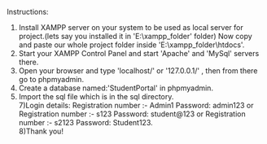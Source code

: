 
Instructions:
1) Install XAMPP server on your system to be used as local server for project.(lets say you installed it in 'E:\xampp_folder' folder) Now copy and paste our whole project folder inside 'E:\xampp_folder\htdocs'.<br />
2) Start your XAMPP Control Panel and start 'Apache' and 'MySql' servers there.<br />
3) Open your browser and type 'localhost/' or '127.0.0.1/' , then from there go to phpmyadmin.<br />
4) Create a database named:'StudentPortal' in phpmyadmin.<br />
5) Import the sql file which is in the sql directory.<br />
7)Login details: Registration number :- Admin1 Password: admin123 or Registration number :- s123  Password: student@123 or Registration number :- s2123  Password: Student123.<br />
8)Thank you!


